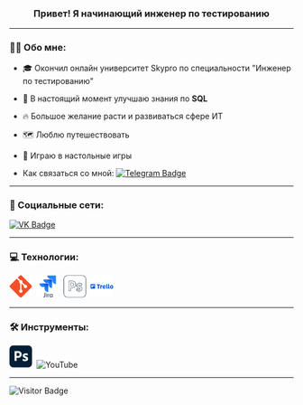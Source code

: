 <h3 align="center"> Привет! Я начинающий инженер по тестированию </h3>

---

### :man_technologist: Обо мне:

- :mortar_board: Окончил онлайн университет Skypro по специальности "Инженер по тестированию"

- :muscle: В настоящий момент улучшаю знания по **SQL**
- :fire: Большое желание расти и развиваться сфере ИТ
- :world_map: Люблю путешествовать
- :game_die: Играю в настольные игры



- Как связаться со мной: [![Telegram Badge](https://img.shields.io/badge/-MEXIKA93-blue?style=flat&logo=Telegram&logoColor=white)](https://t.me/MEXIKA93) 
---

### 🤝 Социальные сети:

  <div id="badges">
    <a href="https://vk.com/mexiko93" target="_blank">
      <img src="https://cdn-icons-png.flaticon.com/512/145/145813.png" width="40" height="40" alt="VK Badge"/>
    </a>
  </div>

---

### 💻 Технологии:

<div>
  <img src="https://github.com/devicons/devicon/blob/master/icons/git/git-original.svg" title="git" alt="git" width="40" height="40"/>&nbsp
  <img src="https://github.com/devicons/devicon/blob/master/icons/jira/jira-original-wordmark.svg" title="html5" alt="html5" width="40" height="40"/>&nbsp
  <img src="https://github.com/devicons/devicon/blob/master/icons/photoshop/photoshop-line.svg" title="css" alt="css" width="40" height="40"/>&nbsp
  <img src="https://github.com/devicons/devicon/blob/master/icons/trello/trello-plain-wordmark.svg" title="javascript" alt="javascript" width="40" height="40"/>&nbsp
</div>

---

### 🛠 Инструменты:

<div>
  <img src="https://github.com/devicons/devicon/blob/master/icons/photoshop/photoshop-plain.svg" title="photoshop" alt="photoshop" width="40" height="40"/>&nbsp;
  <img src="https://upload.wikimedia.org/wikipedia/commons/9/9e/YouTube_Logo_%282013-2017%29.svg" title="YouTube" alt="YouTube" width="40" height="40"/>&nbsp;
</div>

---

<!-- ### 💻 Пройденные курсы:

| Курсы                                                           | Дата              |
| ----------------------------------------------------------------| :---------------: |
| netology.ru/Старт в программировании                            | 02/2022 - 03/2022 |
| stepik.org/Основы программирования на C. Задачи.                | 02/2022 - 03/2022 |
| netology.ru/Основы верстки сайта                                | 02/2022 - 03/2022 |
| netology.ru/Первые шаги в JavaScript: создаём сайт и приложение | 02/2022 - 03/2022 |
| stepik.org/Веб-разработка для начинающих: HTML и CSS            | 02/2022 - 03/2022 |
| stepik.org/JavaScript для начинающих                            | 01/2023 - 01/2023 |
| stepik.org/Web-технологии: начальный уровень                    | 01/2023 - 01/2023 |
| practicum.yandex/Факультет Веб разработки                       | 05/2022 - xx/2023 |

--- -->


![Visitor Badge](https://visitor-badge.laobi.icu/badge?page_id=maxcherednikov)
